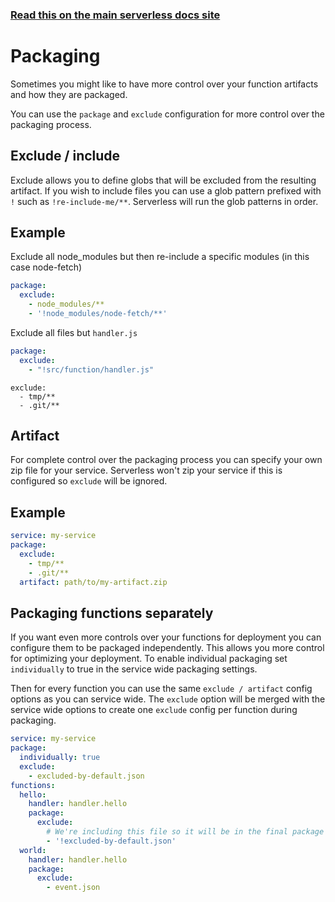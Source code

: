<!--
title: Serverless Framework Guide - AWS Lambda Guide - Packaging
menuText: Packaging
menuOrder: 11
description: How the Serverless Framework packages your AWS Lambda functions and other available options
layout: Doc
-->

<!-- DOCS-SITE-LINK:START automatically generated  -->
### [Read this on the main serverless docs site](https://www.serverless.com/framework/docs/providers/aws/guide/packaging)
<!-- DOCS-SITE-LINK:END -->

# Packaging

Sometimes you might like to have more control over your function artifacts and how they are packaged.

You can use the `package` and `exclude` configuration for more control over the packaging process.

## Exclude / include

Exclude allows you to define globs that will be excluded from the resulting artifact. If you wish to
include files you can use a glob pattern prefixed with `!` such as `!re-include-me/**`. Serverless will run the glob patterns in order.

## Example

Exclude all node_modules but then re-include a specific modules (in this case node-fetch)

``` yaml
package:
  exclude:
    - node_modules/**
    - '!node_modules/node-fetch/**'
```

Exclude all files but `handler.js`

``` yaml
package:
  exclude:
    - "!src/function/handler.js"
```

```
exclude:
  - tmp/**
  - .git/**
```

## Artifact

For complete control over the packaging process you can specify your own zip file for your service. Serverless won't zip your service if this is configured so `exclude` will be ignored.

## Example

```yaml
service: my-service
package:
  exclude:
    - tmp/**
    - .git/**
  artifact: path/to/my-artifact.zip
```

## Packaging functions separately

If you want even more controls over your functions for deployment you can configure them to be packaged independently. This allows you more control for optimizing your deployment. To enable individual packaging set `individually` to true in the service wide packaging settings.

Then for every function you can use the same `exclude / artifact` config options as you can service wide. The `exclude` option will be merged with the service wide options to create one `exclude` config per function during packaging.

```yaml
service: my-service
package:
  individually: true
  exclude:
    - excluded-by-default.json
functions:
  hello:
    handler: handler.hello
    package:
      exclude:
        # We're including this file so it will be in the final package of this function only
        - '!excluded-by-default.json'
  world:
    handler: handler.hello
    package:
      exclude:
        - event.json
```
